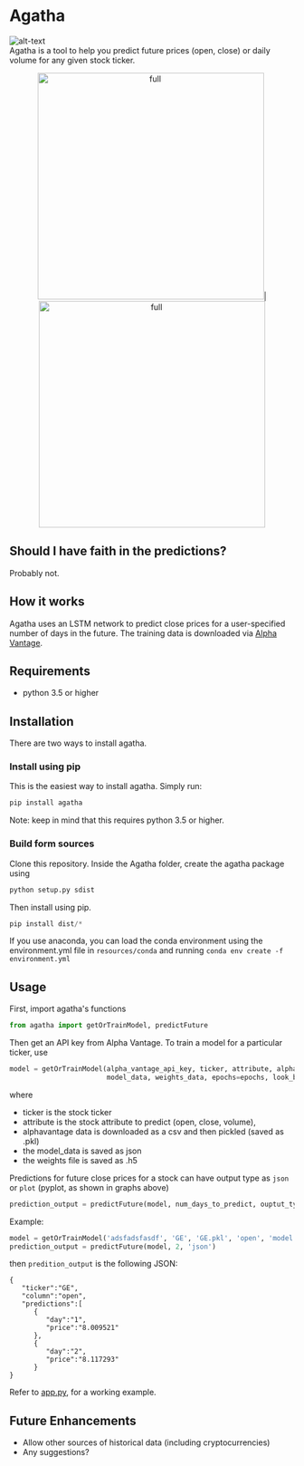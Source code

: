 # Agatha
![alt-text](https://img.shields.io/hexpm/l/plug.svg)  
Agatha is a tool to help you predict future prices (open, close) or daily volume for any given stock ticker.

<p align="center">
<img src="https://github.com/driemworks/agatha/blob/master/resources/images/full.PNG?raw=true" alt="full" width="400" height="400">|<img src="https://github.com/driemworks/agatha/blob/master/resources/images/prediction.PNG?raw=true" alt="full" width="400" height="400">
</p>

## Should I have faith in the predictions?
Probably not. 

## How it works
Agatha uses an LSTM network to predict close prices for a user-specified number of days in the future. The training data is downloaded via [Alpha Vantage](https://www.alphavantage.co/).

## Requirements
- python 3.5 or higher

## Installation
There are two ways to install agatha.

### Install using pip
This is the easiest way to install agatha. Simply run:

```bash
pip install agatha
```

Note: keep in mind that this requires python 3.5 or higher.

### Build form sources
Clone this repository. Inside the Agatha folder, create the agatha package using
``` python
python setup.py sdist
```
Then install using pip. 
``` python
pip install dist/*
```

If you use anaconda, you can load the conda environment using the environment.yml file in `resources/conda`
and running ```conda env create -f environment.yml```

## Usage
First, import agatha's functions 
```python
from agatha import getOrTrainModel, predictFuture
```

Then get an API key from Alpha Vantage. 
To train a model for a  particular ticker, use
``` python
model = getOrTrainModel(alpha_vantage_api_key, ticker, attribute, alphavantage_data,
						model_data, weights_data, epochs=epochs, look_back=look_back)
```
where 
- ticker is the stock ticker
- attribute is the stock attribute to predict (open, close, volume),
- alphavantage data is downloaded as a csv and then pickled (saved as .pkl)
- the model_data is saved as json
- the weights file is saved as .h5

Predictions for future close prices for a stock can have output type as `json` or `plot` (pyplot, as shown in graphs above) 
``` python
prediction_output = predictFuture(model, num_days_to_predict, ouptut_type)
```

Example:

```python
model = getOrTrainModel('adsfadsfasdf', 'GE', 'GE.pkl', 'open', 'model.json', 'weights.h5')
prediction_output = predictFuture(model, 2, 'json')
```

then `predition_output` is the following JSON:
```
{
   "ticker":"GE",
   "column":"open",
   "predictions":[
      {
         "day":"1",
         "price":"8.009521"
      },
      {
         "day":"2",
         "price":"8.117293"
      }
}
```
Refer to [app.py](https://github.com/driemworks/agatha/blob/master/examples/app.py), for a working example.

## Future Enhancements
- Allow other sources of historical data (including cryptocurrencies)
- Any suggestions?
  
